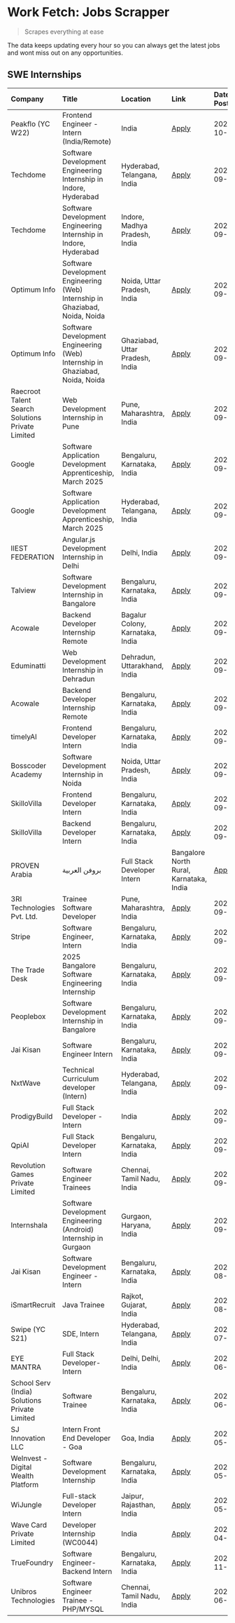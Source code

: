 # Work Fetch: Jobs Scrapper
> Scrapes everything at ease

The data keeps updating every hour so you can always get the latest jobs and wont miss out on any opportunities.

## SWE Internships
<!--START_SECTION:workfetch-->
| Company                                          | Title                                                                        | Location                                | Link                                                                                                                                                                                                                                                                            | Date Posted   |
|:-------------------------------------------------|:-----------------------------------------------------------------------------|:----------------------------------------|:--------------------------------------------------------------------------------------------------------------------------------------------------------------------------------------------------------------------------------------------------------------------------------|:--------------|
| Peakflo (YC W22)                                 | Frontend Engineer - Intern (India/Remote)                                    | India                                   | [Apply](https://in.linkedin.com/jobs/view/frontend-engineer-intern-india-remote-at-peakflo-yc-w22-4037729755?position=21&pageNum=0&refId=QesSPkv1iRZMJ9l7yBspFg%3D%3D&trackingId=xDvDrEJktEwvPtRSYpci5A%3D%3D)                                                                  | 2024-10-01    |
| Techdome                                         | Software Development Engineering Internship in Indore, Hyderabad             | Hyderabad, Telangana, India             | [Apply](https://in.linkedin.com/jobs/view/software-development-engineering-internship-in-indore-hyderabad-at-techdome-4039243553?position=55&pageNum=0&refId=QesSPkv1iRZMJ9l7yBspFg%3D%3D&trackingId=P3zfuvNEO8CU3YDKSJnnpQ%3D%3D)                                              | 2024-09-30    |
| Techdome                                         | Software Development Engineering Internship in Indore, Hyderabad             | Indore, Madhya Pradesh, India           | [Apply](https://in.linkedin.com/jobs/view/software-development-engineering-internship-in-indore-hyderabad-at-techdome-4039245043?position=60&pageNum=0&refId=QesSPkv1iRZMJ9l7yBspFg%3D%3D&trackingId=OigFUzbPZAiLGxQjnTxtZw%3D%3D)                                              | 2024-09-30    |
| Optimum Info                                     | Software Development Engineering (Web) Internship in Ghaziabad, Noida, Noida | Noida, Uttar Pradesh, India             | [Apply](https://in.linkedin.com/jobs/view/software-development-engineering-web-internship-in-ghaziabad-noida-noida-at-optimum-info-4037042231?position=5&pageNum=0&refId=QesSPkv1iRZMJ9l7yBspFg%3D%3D&trackingId=LXYaflvBkqAxP20NIagdLg%3D%3D)                                  | 2024-09-27    |
| Optimum Info                                     | Software Development Engineering (Web) Internship in Ghaziabad, Noida, Noida | Ghaziabad, Uttar Pradesh, India         | [Apply](https://in.linkedin.com/jobs/view/software-development-engineering-web-internship-in-ghaziabad-noida-noida-at-optimum-info-4037041629?position=6&pageNum=0&refId=QesSPkv1iRZMJ9l7yBspFg%3D%3D&trackingId=BTjJKIKujMIyaUaHnk3VKA%3D%3D)                                  | 2024-09-27    |
| Raecroot Talent Search Solutions Private Limited | Web Development Internship in Pune                                           | Pune, Maharashtra, India                | [Apply](https://in.linkedin.com/jobs/view/web-development-internship-in-pune-at-raecroot-talent-search-solutions-private-limited-4034584677?position=48&pageNum=0&refId=QesSPkv1iRZMJ9l7yBspFg%3D%3D&trackingId=FxfKu4FSVbH%2F0MiZxXHXBQ%3D%3D)                                 | 2024-09-26    |
| Google                                           | Software Application Development Apprenticeship, March 2025                  | Bengaluru, Karnataka, India             | [Apply](https://in.linkedin.com/jobs/view/software-application-development-apprenticeship-march-2025-at-google-4032957527?position=2&pageNum=0&refId=QesSPkv1iRZMJ9l7yBspFg%3D%3D&trackingId=MhUFag8ld1RBjrD6dNRaLw%3D%3D)                                                      | 2024-09-24    |
| Google                                           | Software Application Development Apprenticeship, March 2025                  | Hyderabad, Telangana, India             | [Apply](https://in.linkedin.com/jobs/view/software-application-development-apprenticeship-march-2025-at-google-4032957528?position=3&pageNum=0&refId=QesSPkv1iRZMJ9l7yBspFg%3D%3D&trackingId=gzQ%2BTg%2B4nCuHHHyfDHxxoQ%3D%3D)                                                  | 2024-09-24    |
| IIEST FEDERATION                                 | Angular.js Development Internship in Delhi                                   | Delhi, India                            | [Apply](https://in.linkedin.com/jobs/view/angular-js-development-internship-in-delhi-at-iiest-federation-4034407085?position=53&pageNum=0&refId=QesSPkv1iRZMJ9l7yBspFg%3D%3D&trackingId=79uBafMN08nqFiiyToIRXQ%3D%3D)                                                           | 2024-09-24    |
| Talview                                          | Software Development Internship in Bangalore                                 | Bengaluru, Karnataka, India             | [Apply](https://in.linkedin.com/jobs/view/software-development-internship-in-bangalore-at-talview-4033703077?position=11&pageNum=0&refId=QesSPkv1iRZMJ9l7yBspFg%3D%3D&trackingId=mHqcfh6NHEcWzoYX4bVyJA%3D%3D)                                                                  | 2024-09-23    |
| Acowale                                          | Backend Developer Internship Remote                                          | Bagalur Colony, Karnataka, India        | [Apply](https://in.linkedin.com/jobs/view/backend-developer-internship-remote-at-acowale-4030088707?position=17&pageNum=0&refId=QesSPkv1iRZMJ9l7yBspFg%3D%3D&trackingId=B2Qp8w6ue8%2BK0Rw7%2B0oirg%3D%3D)                                                                       | 2024-09-21    |
| Eduminatti                                       | Web Development Internship in Dehradun                                       | Dehradun, Uttarakhand, India            | [Apply](https://in.linkedin.com/jobs/view/web-development-internship-in-dehradun-at-eduminatti-4032105381?position=24&pageNum=0&refId=QesSPkv1iRZMJ9l7yBspFg%3D%3D&trackingId=z8HV6Sf8zCsq%2FX3c8wem9A%3D%3D)                                                                   | 2024-09-21    |
| Acowale                                          | Backend Developer Internship Remote                                          | Bengaluru, Karnataka, India             | [Apply](https://in.linkedin.com/jobs/view/backend-developer-internship-remote-at-acowale-4030975489?position=10&pageNum=0&refId=QesSPkv1iRZMJ9l7yBspFg%3D%3D&trackingId=KkxHI1SuON4Q2i0ddveu7g%3D%3D)                                                                           | 2024-09-20    |
| timelyAI                                         | Frontend Developer Intern                                                    | Bengaluru, Karnataka, India             | [Apply](https://in.linkedin.com/jobs/view/frontend-developer-intern-at-timelyai-4030925040?position=15&pageNum=0&refId=QesSPkv1iRZMJ9l7yBspFg%3D%3D&trackingId=Tep595oPVGDWgAqqGypErg%3D%3D)                                                                                    | 2024-09-20    |
| Bosscoder Academy                                | Software Development Internship in Noida                                     | Noida, Uttar Pradesh, India             | [Apply](https://in.linkedin.com/jobs/view/software-development-internship-in-noida-at-bosscoder-academy-4031161323?position=19&pageNum=0&refId=QesSPkv1iRZMJ9l7yBspFg%3D%3D&trackingId=v%2BSq4XRfs75oiOuNEuVrng%3D%3D)                                                          | 2024-09-20    |
| SkilloVilla                                      | Frontend Developer Intern                                                    | Bengaluru, Karnataka, India             | [Apply](https://in.linkedin.com/jobs/view/frontend-developer-intern-at-skillovilla-4025873510?position=8&pageNum=0&refId=QesSPkv1iRZMJ9l7yBspFg%3D%3D&trackingId=fcPiM%2BoJe1RHX7z8wO45Mg%3D%3D)                                                                                | 2024-09-17    |
| SkilloVilla                                      | Backend Developer Intern                                                     | Bengaluru, Karnataka, India             | [Apply](https://in.linkedin.com/jobs/view/backend-developer-intern-at-skillovilla-4025860894?position=12&pageNum=0&refId=QesSPkv1iRZMJ9l7yBspFg%3D%3D&trackingId=oOJdSWRcvSuV5o63%2BfXROg%3D%3D)                                                                                | 2024-09-17    |
| PROVEN Arabia | بروفن العربية                    | Full Stack Developer Intern                                                  | Bangalore North Rural, Karnataka, India | [Apply](https://in.linkedin.com/jobs/view/full-stack-developer-intern-at-proven-arabia-%D8%A8%D8%B1%D9%88%D9%81%D9%86-%D8%A7%D9%84%D8%B9%D8%B1%D8%A8%D9%8A%D8%A9-4028862862?position=51&pageNum=0&refId=QesSPkv1iRZMJ9l7yBspFg%3D%3D&trackingId=ikTn%2B0dIskHd04Vl6H2PJw%3D%3D) | 2024-09-17    |
| 3RI Technologies Pvt. Ltd.                       | Trainee  Software Developer                                                  | Pune, Maharashtra, India                | [Apply](https://in.linkedin.com/jobs/view/trainee-software-developer-at-3ri-technologies-pvt-ltd-4026688364?position=28&pageNum=0&refId=QesSPkv1iRZMJ9l7yBspFg%3D%3D&trackingId=iYtzotMvg7TA5Unn8imZ7A%3D%3D)                                                                   | 2024-09-15    |
| Stripe                                           | Software Engineer, Intern                                                    | Bengaluru, Karnataka, India             | [Apply](https://in.linkedin.com/jobs/view/software-engineer-intern-at-stripe-4008214242?position=4&pageNum=0&refId=QesSPkv1iRZMJ9l7yBspFg%3D%3D&trackingId=cwSPgZy4irZD%2FVBqyOLarA%3D%3D)                                                                                      | 2024-09-13    |
| The Trade Desk                                   | 2025 Bangalore Software Engineering Internship                               | Bengaluru, Karnataka, India             | [Apply](https://in.linkedin.com/jobs/view/2025-bangalore-software-engineering-internship-at-the-trade-desk-3987456531?position=13&pageNum=0&refId=QesSPkv1iRZMJ9l7yBspFg%3D%3D&trackingId=3VnKBopaa6U28SN49nAajQ%3D%3D)                                                         | 2024-09-11    |
| Peoplebox                                        | Software Development Internship in Bangalore                                 | Bengaluru, Karnataka, India             | [Apply](https://in.linkedin.com/jobs/view/software-development-internship-in-bangalore-at-peoplebox-4022411601?position=14&pageNum=0&refId=QesSPkv1iRZMJ9l7yBspFg%3D%3D&trackingId=Apl5Hl3%2BLGQtLTlF659g%2BQ%3D%3D)                                                            | 2024-09-10    |
| Jai Kisan                                        | Software Engineer Intern                                                     | Bengaluru, Karnataka, India             | [Apply](https://in.linkedin.com/jobs/view/software-engineer-intern-at-jai-kisan-4024075360?position=35&pageNum=0&refId=QesSPkv1iRZMJ9l7yBspFg%3D%3D&trackingId=jA92K1TCNbTUSPwLZheqbw%3D%3D)                                                                                    | 2024-09-09    |
| NxtWave                                          | Technical Curriculum developer (Intern)                                      | Hyderabad, Telangana, India             | [Apply](https://in.linkedin.com/jobs/view/technical-curriculum-developer-intern-at-nxtwave-4020462207?position=37&pageNum=0&refId=QesSPkv1iRZMJ9l7yBspFg%3D%3D&trackingId=W9WpBlRCVp50vOFYR6iROA%3D%3D)                                                                         | 2024-09-09    |
| ProdigyBuild                                     | Full Stack Developer - Intern                                                | India                                   | [Apply](https://in.linkedin.com/jobs/view/full-stack-developer-intern-at-prodigybuild-4019591942?position=44&pageNum=0&refId=QesSPkv1iRZMJ9l7yBspFg%3D%3D&trackingId=iVbTk8RtMy353VjEc0TSNQ%3D%3D)                                                                              | 2024-09-08    |
| QpiAI                                            | Full Stack Developer Intern                                                  | Bengaluru, Karnataka, India             | [Apply](https://in.linkedin.com/jobs/view/full-stack-developer-intern-at-qpiai-4017395346?position=31&pageNum=0&refId=QesSPkv1iRZMJ9l7yBspFg%3D%3D&trackingId=BYXzNNYEmp%2FII2YE%2FWP6PA%3D%3D)                                                                                 | 2024-09-06    |
| Revolution Games Private Limited                 | Software Engineer Trainees                                                   | Chennai, Tamil Nadu, India              | [Apply](https://in.linkedin.com/jobs/view/software-engineer-trainees-at-revolution-games-private-limited-4015912927?position=27&pageNum=0&refId=QesSPkv1iRZMJ9l7yBspFg%3D%3D&trackingId=ZEYfJY%2Flc3OQMbxK4PB24g%3D%3D)                                                         | 2024-09-02    |
| Internshala                                      | Software Development Engineering (Android) Internship in Gurgaon             | Gurgaon, Haryana, India                 | [Apply](https://in.linkedin.com/jobs/view/software-development-engineering-android-internship-in-gurgaon-at-internshala-4015471580?position=20&pageNum=0&refId=QesSPkv1iRZMJ9l7yBspFg%3D%3D&trackingId=odWOC38HK75JeofYUr4GUQ%3D%3D)                                            | 2024-09-01    |
| Jai Kisan                                        | Software Development Engineer - Intern                                       | Bengaluru, Karnataka, India             | [Apply](https://in.linkedin.com/jobs/view/software-development-engineer-intern-at-jai-kisan-4027288169?position=25&pageNum=0&refId=QesSPkv1iRZMJ9l7yBspFg%3D%3D&trackingId=r%2BRBDRlMGiOG7PlPa7g2Kg%3D%3D)                                                                      | 2024-08-22    |
| iSmartRecruit                                    | Java Trainee                                                                 | Rajkot, Gujarat, India                  | [Apply](https://in.linkedin.com/jobs/view/java-trainee-at-ismartrecruit-3992301825?position=29&pageNum=0&refId=QesSPkv1iRZMJ9l7yBspFg%3D%3D&trackingId=rfPA5lGM2sBGqLQvwbSEKQ%3D%3D)                                                                                            | 2024-08-06    |
| Swipe (YC S21)                                   | SDE, Intern                                                                  | Hyderabad, Telangana, India             | [Apply](https://in.linkedin.com/jobs/view/sde-intern-at-swipe-yc-s21-3980368092?position=36&pageNum=0&refId=QesSPkv1iRZMJ9l7yBspFg%3D%3D&trackingId=UFhxaUJm7%2FXd6Z%2B6NVsedg%3D%3D)                                                                                           | 2024-07-22    |
| EYE MANTRA                                       | Full Stack Developer- Intern                                                 | Delhi, Delhi, India                     | [Apply](https://in.linkedin.com/jobs/view/full-stack-developer-intern-at-eye-mantra-3960988037?position=42&pageNum=0&refId=QesSPkv1iRZMJ9l7yBspFg%3D%3D&trackingId=cxmdKhztf087Ay2EIL5Auw%3D%3D)                                                                                | 2024-06-28    |
| School Serv (India) Solutions Private Limited    | Software Trainee                                                             | Bengaluru, Karnataka, India             | [Apply](https://in.linkedin.com/jobs/view/software-trainee-at-school-serv-india-solutions-private-limited-3953917603?position=59&pageNum=0&refId=QesSPkv1iRZMJ9l7yBspFg%3D%3D&trackingId=jdu9B7VMmkx1auzrOUg%2FnA%3D%3D)                                                        | 2024-06-19    |
| SJ Innovation LLC                                | Intern Front End Developer - Goa                                             | Goa, India                              | [Apply](https://in.linkedin.com/jobs/view/intern-front-end-developer-goa-at-sj-innovation-llc-3931678611?position=22&pageNum=0&refId=QesSPkv1iRZMJ9l7yBspFg%3D%3D&trackingId=wpn3b1lH5nB7ee9RmiwSow%3D%3D)                                                                      | 2024-05-24    |
| WeInvest - Digital Wealth Platform               | Software Development Internship                                              | Bengaluru, Karnataka, India             | [Apply](https://in.linkedin.com/jobs/view/software-development-internship-at-weinvest-digital-wealth-platform-3912867225?position=9&pageNum=0&refId=QesSPkv1iRZMJ9l7yBspFg%3D%3D&trackingId=ZzGoHmVXW9TmSWtiBf6cOA%3D%3D)                                                       | 2024-05-01    |
| WiJungle                                         | Full-stack Developer Intern                                                  | Jaipur, Rajasthan, India                | [Apply](https://in.linkedin.com/jobs/view/full-stack-developer-intern-at-wijungle-3912864543?position=33&pageNum=0&refId=QesSPkv1iRZMJ9l7yBspFg%3D%3D&trackingId=df%2Fp7UovvxqIcKg7YQitxQ%3D%3D)                                                                                | 2024-05-01    |
| Wave Card Private Limited                        | Developer Internship (WC0044)                                                | India                                   | [Apply](https://in.linkedin.com/jobs/view/developer-internship-wc0044-at-wave-card-private-limited-3900079966?position=41&pageNum=0&refId=QesSPkv1iRZMJ9l7yBspFg%3D%3D&trackingId=QKOqfEnMV6oNYVoHTUiC9g%3D%3D)                                                                 | 2024-04-15    |
| TrueFoundry                                      | Software Engineer-Backend Intern                                             | Bengaluru, Karnataka, India             | [Apply](https://in.linkedin.com/jobs/view/software-engineer-backend-intern-at-truefoundry-3779508170?position=40&pageNum=0&refId=QesSPkv1iRZMJ9l7yBspFg%3D%3D&trackingId=yFbVIP3RAKdMpI1%2FU8r29g%3D%3D)                                                                        | 2023-11-10    |
| Unibros Technologies                             | Software Engineer Trainee - PHP/MYSQL                                        | Chennai, Tamil Nadu, India              | [Apply](https://in.linkedin.com/jobs/view/software-engineer-trainee-php-mysql-at-unibros-technologies-3656599241?position=34&pageNum=0&refId=QesSPkv1iRZMJ9l7yBspFg%3D%3D&trackingId=1MNI0VZe%2B%2FjdeOe5ZgBHzA%3D%3D)                                                          | 2023-06-12    |
<!--END_SECTION:workfetch-->
